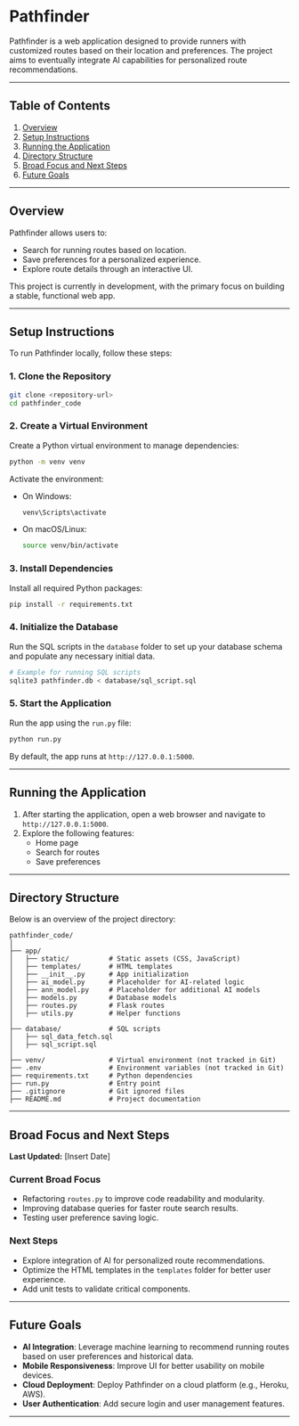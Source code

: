 
# Pathfinder

Pathfinder is a web application designed to provide runners with customized routes based on their location and preferences. The project aims to eventually integrate AI capabilities for personalized route recommendations.

---

## Table of Contents

1. [Overview](#overview)
2. [Setup Instructions](#setup-instructions)
3. [Running the Application](#running-the-application)
4. [Directory Structure](#directory-structure)
5. [Broad Focus and Next Steps](#broad-focus-and-next-steps)
6. [Future Goals](#future-goals)

---

## Overview

Pathfinder allows users to:
- Search for running routes based on location.
- Save preferences for a personalized experience.
- Explore route details through an interactive UI.

This project is currently in development, with the primary focus on building a stable, functional web app.

---

## Setup Instructions

To run Pathfinder locally, follow these steps:

### 1. Clone the Repository
```bash
git clone <repository-url>
cd pathfinder_code
```

### 2. Create a Virtual Environment
Create a Python virtual environment to manage dependencies:
```bash
python -m venv venv
```

Activate the environment:
- On Windows:
  ```bash
  venv\Scripts\activate
  ```
- On macOS/Linux:
  ```bash
  source venv/bin/activate
  ```

### 3. Install Dependencies
Install all required Python packages:
```bash
pip install -r requirements.txt
```

### 4. Initialize the Database
Run the SQL scripts in the `database` folder to set up your database schema and populate any necessary initial data.

```bash
# Example for running SQL scripts
sqlite3 pathfinder.db < database/sql_script.sql
```

### 5. Start the Application
Run the app using the `run.py` file:
```bash
python run.py
```

By default, the app runs at `http://127.0.0.1:5000`.

---

## Running the Application

1. After starting the application, open a web browser and navigate to `http://127.0.0.1:5000`.
2. Explore the following features:
   - Home page
   - Search for routes
   - Save preferences

---

## Directory Structure

Below is an overview of the project directory:

```
pathfinder_code/
│
├── app/
│   ├── static/          # Static assets (CSS, JavaScript)
│   ├── templates/       # HTML templates
│   ├── __init__.py      # App initialization
│   ├── ai_model.py      # Placeholder for AI-related logic
│   ├── ann_model.py     # Placeholder for additional AI models
│   ├── models.py        # Database models
│   ├── routes.py        # Flask routes
│   ├── utils.py         # Helper functions
│
├── database/            # SQL scripts
│   ├── sql_data_fetch.sql
│   ├── sql_script.sql
│
├── venv/                # Virtual environment (not tracked in Git)
├── .env                 # Environment variables (not tracked in Git)
├── requirements.txt     # Python dependencies
├── run.py               # Entry point
├── .gitignore           # Git ignored files
├── README.md            # Project documentation
```

---

## Broad Focus and Next Steps

**Last Updated:** [Insert Date]

### Current Broad Focus
- Refactoring `routes.py` to improve code readability and modularity.
- Improving database queries for faster route search results.
- Testing user preference saving logic.

### Next Steps
- Explore integration of AI for personalized route recommendations.
- Optimize the HTML templates in the `templates` folder for better user experience.
- Add unit tests to validate critical components.

---

## Future Goals

- **AI Integration**: Leverage machine learning to recommend running routes based on user preferences and historical data.
- **Mobile Responsiveness**: Improve UI for better usability on mobile devices.
- **Cloud Deployment**: Deploy Pathfinder on a cloud platform (e.g., Heroku, AWS).
- **User Authentication**: Add secure login and user management features.

---
